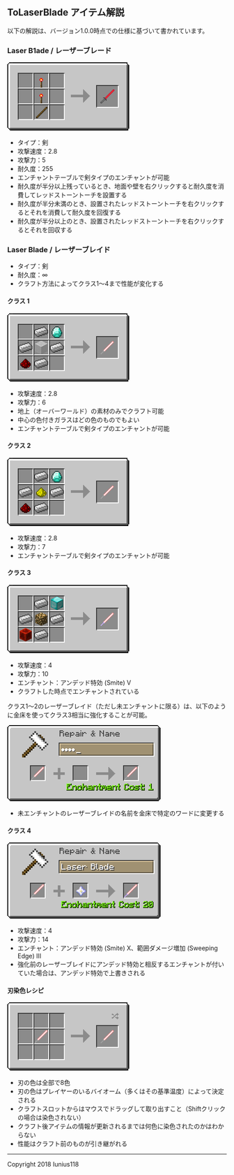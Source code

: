 ## ToLaserBlade アイテム解説

以下の解説は、バージョン1.0.0時点での仕様に基づいて書かれています。

### Laser B1ade / レーザーブレード

<img src="img/recipe_laserb1ade.png" title="Laser B1ade recipe">

- タイプ：剣
- 攻撃速度：2.8
- 攻撃力：5
- 耐久度：255
- エンチャントテーブルで剣タイプのエンチャントが可能
- 耐久度が半分以上残っているとき、地面や壁を右クリックすると耐久度を消費してレッドストーントーチを設置する
- 耐久度が半分未満のとき、設置されたレッドストーントーチを右クリックするとそれを消費して耐久度を回復する
- 耐久度が半分以上のとき、設置されたレッドストーントーチを右クリックするとそれを回収する

### Laser Blade / レーザーブレイド

- タイプ：剣
- 耐久度：∞
- クラフト方法によってクラス1～4まで性能が変化する

#### クラス 1

<img src="img/recipe_laserblade_o.png" title="Laser B1ade recipe 2">

- 攻撃速度：2.8
- 攻撃力：6
- 地上（オーバーワールド）の素材のみでクラフト可能
- 中心の色付きガラスはどの色のものでもよい
- エンチャントテーブルで剣タイプのエンチャントが可能

#### クラス 2

<img src="img/recipe_laserblade.png" title="Laser B1ade recipe 1">

- 攻撃速度：2.8
- 攻撃力：7
- エンチャントテーブルで剣タイプのエンチャントが可能

#### クラス 3

<img src="img/recipe_laserblade_v.png" title="Laser B1ade recipe 3">

- 攻撃速度：4
- 攻撃力：10
- エンチャント：アンデッド特効 (Smite) V
- クラフトした時点でエンチャントされている

クラス1～2のレーザーブレイド（ただし未エンチャントに限る）は、以下のように金床を使ってクラス3相当に強化することが可能。

<img src="img/recipe_laserblade_gift.png" title="Name GIFT or おたから">

- 未エンチャントのレーザーブレイドの名前を金床で特定のワードに変更する

#### クラス 4

<img src="img/recipe_laserblade_x.png" title="Much Stronger Laser B1ade">

- 攻撃速度：4
- 攻撃力：14
- エンチャント：アンデッド特効 (Smite) X、範囲ダメージ増加 (Sweeping Edge) III
- 強化前のレーザーブレイドにアンデッド特効と相反するエンチャントが付いていた場合は、アンデッド特効で上書きされる

#### 刃染色レシピ

<img src="img/recipe_laserblade_dyeing.png" title="Laser B1ade dyeing">

- 刃の色は全部で8色
- 刃の色はプレイヤーのいるバイオーム（多くはその基準温度）によって決定される
- クラフトスロットからはマウスでドラッグして取り出すこと（Shiftクリックの場合は染色されない）
- クラフト後アイテムの情報が更新されるまでは何色に染色されたのかはわからない
- 性能はクラフト前のものが引き継がれる

---
Copyright 2018 Iunius118